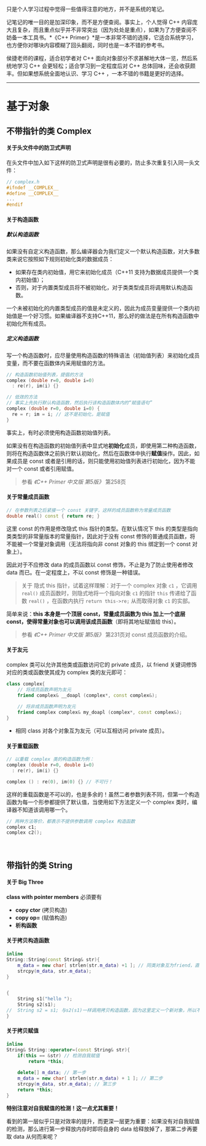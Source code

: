 只是个人学习过程中觉得一些值得注意的地方，并不是系统的笔记。

记笔记的唯一目的是加深印象，而不是方便查阅。事实上，个人觉得 C++ 内容庞大且复杂，而且重点似乎并不非常突出（因为处处是重点），如果为了方便查阅不妨备一本工具书。*《C++ Primer》*是一本非常不错的选择，它适合系统学习，也方便你对哪块内容模糊了回头翻阅，同时也是一本不错的参考书。

侯捷老师的课程，适合初学者对 C++ 面向对象部分不求甚解地大体一览，然后系统地学习 C++ 会更轻松；适合学习到一定程度后对 C++ 总体回味，还会收获颇丰。但如果想系统全面地认识、学习 C++ ，一本不错的书籍是更好的选择。

---

# 基于对象

## 不带指针的类 Complex

#### 关于头文件中的防卫式声明

在头文件中加入如下这样的防卫式声明是很有必要的，防止多次重复引入同一头文件：

```cpp
// complex.h
#ifndef __COMPLEX__
#define __COMPLEX__
...
#endif
```



#### 关于构造函数

##### 默认构造函数

如果没有自定义构造函数，那么编译器会为我们定义一个默认构造函数，对大多数类来说它按照如下规则初始化类的数据成员：

+ 如果存在类内初始值，用它来初始化成员（C++11 支持为数据成员提供一个类内初始值）；
+ 否则，对于内置类型成员将不被初始化，对于类类型成员将调用默认构造函数。

一个未被初始化的内置类型成员的值是未定义的，因此为成员变量提供一个类内初始值是一个好习惯。如果编译器不支持C++11，那么好的做法是在所有构造函数中初始化所有成员。

##### 定义构造函数

写一个构造函数时，应尽量使用构造函数的特殊语法（初始值列表）来初始化成员变量，而不要在函数体内采用赋值的方法。

```cpp
// 构造函数初始值列表，提倡的方法
complex (double r=0, double i=0)
  : re(r), im(i) {}

// 低效的方法
// 事实上先执行默认构造函数，然后执行该构造函数体内的“赋值语句”
complex (double r=0, double i=0) {
  re = r; im = i; // 这不是初始化，是赋值
}
```

事实上，有时必须使用构造函数初始值列表。

如果没有在构造函数的初始值列表中显式地**初始化**成员，即使用第二种构造函数，则将在构造函数体之前执行默认初始化，然后在函数体中执行**赋值**操作。因此，如果成员是 const 或者是引用的话，则只能使用初始值列表进行初始化，因为不能对一个 const 或者引用赋值。

> 参看 *《C++ Primer 中文版 第5版》* 第258页



#### 关于常量成员函数

```cpp
// 在参数列表之后紧接一个 const 关键字，这样的成员函数称为常量成员函数
double real() const { return re; }
```

这里 const 的作用是修改隐式 this 指针的类型。在默认情况下 this 的类型是指向类类型的非常量版本的常量指针，因此对于没有 const 修饰的普通成员函数，将不能被一个常量对象调用（无法将指向非 const 对象的 this 绑定到一个 const 对象上）。

因此对于不应修改 data 的成员函数以 const 修饰，不止是为了防止使用者修改 data 而已。在一定程度上，不以 const 修饰是一种错误。

> 关于 隐式 this 指针，试着这样理解：对于一个 complex 对象 `c1` ，它调用 `real()` 成员函数时，则隐式地将一个指向对象 `c1` 的指针 `this` 传递给了函数 `real()` ，在函数内执行 `return this->re;` 从而取得对象 `c1` 的实部。

简单来说：**this 本身是一个顶层 const，常量成员函数为 this 加上一个底层 const，使得常量对象也可以调用该成员函数**（即将其地址赋值给 this）。

> 参看 *《C++ Primer 中文版 第5版》* 第231页对 const 成员函数的介绍。



#### 关于友元

complex 类可以允许其他类或函数访问它的 private 成员，以 friend 关键词修饰对应的类或函数使其成为 complex 类的友元即可：

```cpp
class complex{
    // 将成员函数声明为友元
    friend complex& __doapl (complex*, const complex&);
    
    // 将非成员函数声明为友元
    friend complex complex& my_doapl (complex*, const complex&);
}
```

+ 相同 class 对各个对象互为友元（可以互相访问 private 成员）。



#### 关于重载函数

```cpp
// 以重载 complex 类的构造函数为例：
complex (double r=0, double i=0)
  : re(r), im(i) {}

complex () : re(0), im(0) {} // 不可行！
```

这样的重载函数是不可以的，也是多余的！虽然二者参数列表不同，但第一个构造函数为每一个形参都提供了默认值，当使用如下方法定义一个 complex 类时，编译器不知道该调用哪一个。

```cpp
// 两种方法等价，都表示不提供参数调用 complex 构造函数
complex c1;
complex c2();
```

<br>



## 带指针的类 String

#### 关于 Big Three

**class with pointer members** 必須要有 

+ **copy ctor** (拷贝构造) 
+ **copy op=** (赋值构造) 
+ **析构函数**



#### 关于拷贝构造函数

```cpp
inline
String::String(const String& str){
  	m_data = new char[ strlen(str.m_data) +1 ]; // 同类对象互为friend，直接取另一个object的private data
  	strcpy(m_data, str.m_data);
}


{
  	String s1("hello ");
  	String s2(s1);
//  String s2 = s1; 与s2(s1)一样调用拷贝构造函数，因为这里定义一个新对象，所以不是拷贝赋值
}
```



#### 关于拷贝赋值

```cpp
inline
String& String::operator=(const String& str){
  	if(this == &str) // 检测自我赋值
      	return *this;
  	
  	delete[] m_data; // 第一步
  	m_data = new char[ strlen(str.m_data) + 1 ]; // 第二步
  	strcpy(m_data, str.m_data); // 第三步
  	return *this;
}
```

**特别注意对自我赋值的检测！这一点尤其重要！**

看到的第一层似乎只是对效率的提升，而更深一层更为重要：如果没有对自我赋值的检测，那么进行第一步释放内存时即将自身的 data 给释放掉了，那第二步再要取 data 从何而来呢？